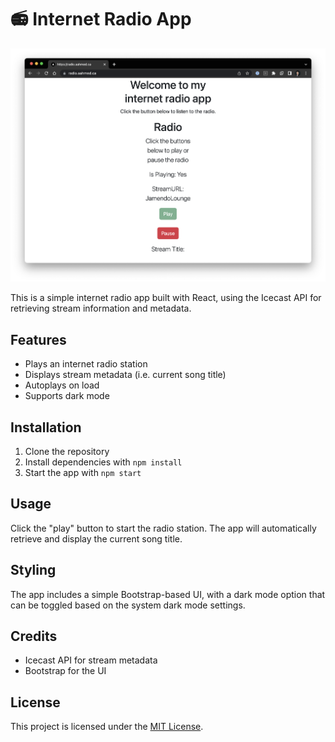 # 📻 Internet Radio App

![alt](https://github.com/asharahmed/radio-app/blob/main/radio.png?raw=true)

This is a simple internet radio app built with React, using the Icecast API for retrieving stream information and metadata.

## Features

- Plays an internet radio station
- Displays stream metadata (i.e. current song title)
- Autoplays on load
- Supports dark mode

## Installation

1. Clone the repository
2. Install dependencies with `npm install`
3. Start the app with `npm start`

## Usage

Click the "play" button to start the radio station. The app will automatically retrieve and display the current song title.

## Styling

The app includes a simple Bootstrap-based UI, with a dark mode option that can be toggled based on the system dark mode settings.

## Credits

- Icecast API for stream metadata
- Bootstrap for the UI

## License

This project is licensed under the [MIT License](https://opensource.org/licenses/MIT).
